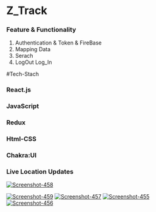 # Z_Track
<h3>Feature & Functionality </h3>
<ol>
  <li>Authentication & Token & FireBase </li>
   <li> Mapping Data </li>
  <li>Serach </li>
  <li>LogOut Log_In
</ol>
#Tech-Stach
<h3>React.js
<h3>JavaScript </>
   <h3>Redux </>
 <h3>Html-CSS </h3>
<h3>Chakra:UI </h3>
<h3>Live Location Updates </h3>
<a href="https:///NNY7mQ7"><img src="https://i.ibb.co/t2C3xk3/Screenshot-458.png" alt="Screenshot-458" border="0"></a>

<a href="http"><img src="https://i.ibb.co/NKC5h0z/Screenshot-459.png" alt="Screenshot-459" border="0"></a>
<a href="httpCPQvD"><img src="https://i.ibb.co/pvTwLVg/Screenshot-457.png" alt="Screenshot-457" border="0"></a>
 <a href=""><img src="https://i.ibb.co/wgwxKXw/Screenshot-455.png" alt="Screenshot-455" border="0"></a>
 <a href="httpsc"><img src="https://i.ibb.co/WDjVhVV/Screenshot-456.png" alt="Screenshot-456" border="0"></a>
 

